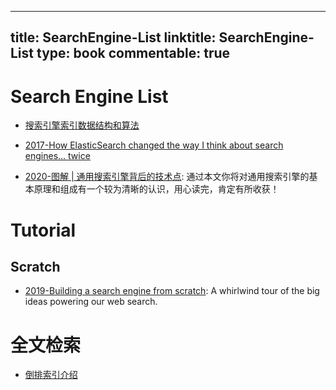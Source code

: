 
---
title: SearchEngine-List
linktitle: SearchEngine-List
type: book
commentable: true
---

# Search Engine List

- [搜索引擎索引数据结构和算法](http://www.hoohack.me/2016/05/09/datasture-and-algorithm-of-search-engine)

- [2017-How ElasticSearch changed the way I think about search engines… twice](https://parg.co/USg)

- [2020-图解 | 通用搜索引擎背后的技术点](https://mp.weixin.qq.com/s/p238OC_sr9C2vf5v3pSKbQ): 通过本文你将对通用搜索引擎的基本原理和组成有一个较为清晰的认识，用心读完，肯定有所收获！

# Tutorial

## Scratch

- [2019-Building a search engine from scratch](https://0x65.dev/blog/2019-12-06/building-a-search-engine-from-scratch.html): A whirlwind tour of the big ideas powering our web search.

# 全文检索

- [倒排索引介绍](http://www.cnblogs.com/fly1988happy/archive/2012/04/01/2429000.html)

    